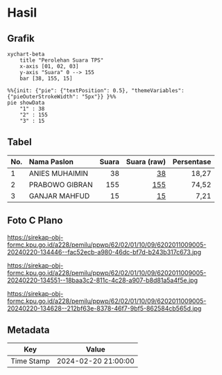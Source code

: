 # Hasil

## Grafik

```mermaid
xychart-beta
    title "Perolehan Suara TPS"
    x-axis [01, 02, 03]
    y-axis "Suara" 0 --> 155
    bar [38, 155, 15]
```

```mermaid
%%{init: {"pie": {"textPosition": 0.5}, "themeVariables": {"pieOuterStrokeWidth": "5px"}} }%%
pie showData
    "1" : 38
    "2" : 155
    "3" : 15
```

## Tabel

| No. | Nama Paslon    | Suara | Suara (raw) | Persentase |
|:--- |:-------------- | -----:| -----------:| ----------:|
| 1   | ANIES MUHAIMIN | 38    | [38][p-1]   | 18,27      |
| 2   | PRABOWO GIBRAN | 155   | [155][p-2]  | 74,52      |
| 3   | GANJAR MAHFUD  | 15    | [15][p-3]   | 7,21       |


[p-1]: https://github.com/gigit-pemilu/pemilu-2024-62-kalimantan-tengah/blob/main/pilpres/hitung-suara/sub/62-kalimantan-tengah/sub/02-kotawaringin-timur/sub/01-kota-besi/sub/1009-kota-besi-hulu/sub/005-tps/sub/paslon-1.txt
[p-2]: https://github.com/gigit-pemilu/pemilu-2024-62-kalimantan-tengah/blob/main/pilpres/hitung-suara/sub/62-kalimantan-tengah/sub/02-kotawaringin-timur/sub/01-kota-besi/sub/1009-kota-besi-hulu/sub/005-tps/sub/paslon-2.txt
[p-3]: https://github.com/gigit-pemilu/pemilu-2024-62-kalimantan-tengah/blob/main/pilpres/hitung-suara/sub/62-kalimantan-tengah/sub/02-kotawaringin-timur/sub/01-kota-besi/sub/1009-kota-besi-hulu/sub/005-tps/sub/paslon-3.txt

## Foto C Plano

https://sirekap-obj-formc.kpu.go.id/a228/pemilu/ppwp/62/02/01/10/09/6202011009005-20240220-134446--fac52ecb-a980-46dc-bf7d-b243b317c673.jpg

https://sirekap-obj-formc.kpu.go.id/a228/pemilu/ppwp/62/02/01/10/09/6202011009005-20240220-134551--18baa3c2-811c-4c28-a907-b8d81a5a4f5e.jpg

https://sirekap-obj-formc.kpu.go.id/a228/pemilu/ppwp/62/02/01/10/09/6202011009005-20240220-134628--212bf63e-8378-46f7-9bf5-862584cb565d.jpg


## Metadata

| Key        | Value               |
| ---------- | ------------------- |
| Time Stamp | 2024-02-20 21:00:00 |




